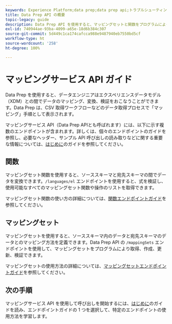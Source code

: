```yaml
---
keywords: Experience Platform;data prep;data prep api;トラブルシューティング;API
title: Data Prep API の概要
topic-legacy: guide
description: Data Prep API を使用すると、マッピングセットと関数をプログラムによって作成し、ソーススキーマと宛先スキーマの間でデータを変換できます。
exl-id: 740944ae-93ba-4099-a65e-18d6b384c307
source-git-commit: 5d449c1ca174cafcca988e9487940eb7550bd5cf
workflow-type: ht
source-wordcount: '258'
ht-degree: 100%

---
```


# マッピングサービス API ガイド

Data Prep を使用すると、データエンジニアはエクスペリエンスデータモデル（XDM）との間でデータのマッピング、変換、検証をおこなうことができます。Data Prep は、CSV 取得ワークフローなどのデータ取得プロセスで「マッピング」手順として表示されます。

マッピングサービス API（Data Prep APIとも呼ばれます）には、以下に示す複数のエンドポイントが含まれます。詳しくは、個々のエンドポイントのガイドを参照し、必要なヘッダー、サンプル API 呼び出しの読み取りなどに関する重要な情報については、[はじめに](./getting-started.md)のガイドを参照してください。

## 関数

マッピングセット関数を使用すると、ソーススキーマと宛先スキーマの間でデータを変換できます。`/languages/el` エンドポイントを使用すると、式を検証し、使用可能なすべてのマッピングセット関数や操作のリストを取得できます。

マッピングセット関数の使い方の詳細については、[関数エンドポイントガイド](./functions.md)を参照してください。

## マッピングセット

マッピングセットを使用すると、ソーススキーマ内のデータと宛先スキーマのデータとのマッピング方法を定義できます。Data Prep API の `/mappingSets` エンドポイントを使用して、マッピングセットをプログラムにより取得、作成、更新、検証できます。

マッピングセットの使用方法の詳細については、[マッピングセットエンドポイントガイド](./mapping-set.md)を参照してください。

## 次の手順

マッピングサービス API を使用して呼び出しを開始するには、[はじめに](./getting-started.md)のガイドを読み、エンドポイントガイドの 1 つを選択して、特定のエンドポイントの使用方法を学習します。
